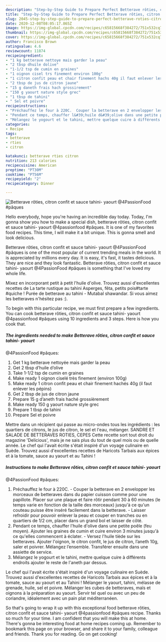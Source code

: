 ```yaml
---
description: "Step-by-Step Guide to Prepare Perfect Betterave rôties, citron confit et sauce tahini- yaourt  @4PassionFood #pâques"
title: "Step-by-Step Guide to Prepare Perfect Betterave rôties, citron confit et sauce tahini- yaourt  @4PassionFood #pâques"
slug: 2045-step-by-step-guide-to-prepare-perfect-betterave-roties-citron-confit-et-sauce-tahini-yaourt-4passionfood-paques
date: 2020-12-08T08:05:17.865Z
image: https://img-global.cpcdn.com/recipes/c65815668f384272/751x532cq70/betterave-roties-citron-confit-et-sauce-tahini-yaourt-4passionfood-paques-photo-principale-de-la-recette.jpg
thumbnail: https://img-global.cpcdn.com/recipes/c65815668f384272/751x532cq70/betterave-roties-citron-confit-et-sauce-tahini-yaourt-4passionfood-paques-photo-principale-de-la-recette.jpg
cover: https://img-global.cpcdn.com/recipes/c65815668f384272/751x532cq70/betterave-roties-citron-confit-et-sauce-tahini-yaourt-4passionfood-paques-photo-principale-de-la-recette.jpg
author: Francisco Brown
ratingvalue: 4.6
reviewcount: 11874
recipeingredient:
- "1 kg betterave nettoye mais garder la peau"
- "2 tbsp dhuile dolive"
- "1-1/2 tsp de cumin en graines"
- "1 oignon cisel trs finement environ 100g"
- "1 citron confit peau et chair finement hachs 40g il faut enlever les ppins"
- "2 tbsp de jus de citron jaune"
- "15 g daneth frais hach grossirement"
- "150 g yaourt nature style grec"
- "1 tbsp de tahini"
- " Sel et poivre"
recipeinstructions:
- "Préchauffez le four à 220C.  Couper la betterave en 2 envelopper les morceaux de betteraves dans du papier cuisson comme pour une papillote. Placer sur une plaque et faire rôtir pendant 30 à 60 minutes (le temps varie en fonction de la taille des morceaux) jusqu&#39;à ce qu&#39;un couteau puisse être inséré facilement dans la betterave. Laisser refroidir pour pouvoir enlever la peau et couper en tranches ou en quartiers de 1/2 cm, placer dans un grand bol et laisser de côté."
- "Pendant ce temps, chauffer l&#39;huile d&#39;olive dans une petite poêle (feu moyen). Ajouter les graines de cumin et cuire environ 3 minutes jusqu&#39;à ce qu&#39;elles commencent à éclater.  Versez l&#39;huile tiède sur les betteraves. Ajouter l&#39;oignon, le citron confit, le jus de citron, l’aneth 10g, saler et poivrer. Mélangez l’ensemble. Transférer ensuite dans une assiette de service."
- "Mélangez le yogourt et le tahini, mettre quelque cuire à différents endroits ajouter le reste de l&#39;aneth par dessus."
categories:
- Recipe
tags:
- betterave
- rties
- citron

katakunci: betterave rties citron 
nutrition: 213 calories
recipecuisine: American
preptime: "PT30M"
cooktime: "PT56M"
recipeyield: "2"
recipecategory: Dinner

---
```



![Betterave rôties, citron confit et sauce tahini- yaourt 
@4PassionFood #pâques](https://img-global.cpcdn.com/recipes/c65815668f384272/751x532cq70/betterave-roties-citron-confit-et-sauce-tahini-yaourt-4passionfood-paques-photo-principale-de-la-recette.jpg)

Hello everybody, hope you're having an incredible day today. Today, I'm gonna show you how to make a special dish, betterave rôties, citron confit et sauce tahini- yaourt 
@4passionfood #pâques. It is one of my favorites food recipes. This time, I will make it a bit unique. This is gonna smell and look delicious.

Betterave rôties, citron confit et sauce tahini- yaourt 
@4PassionFood #pâques is one of the most popular of current trending meals in the world. It is appreciated by millions every day. It is easy, it's fast, it tastes delicious. They are nice and they look fantastic. Betterave rôties, citron confit et sauce tahini- yaourt 
@4PassionFood #pâques is something that I've loved my whole life.

Mixez en incorporant petit à petit l&#39;huile d&#39;olive. Trouvez aussi d&#39;excellentes recettes de La tarte rustique au tahini Asperges, fêta, petits pois#tarte #quiche ! Purée de betterave au tahini - Mutabal shawandar. Si vous aimez les betteraves n&#39;hésitez pas :).


To begin with this particular recipe, we must first prepare a few ingredients. You can cook betterave rôties, citron confit et sauce tahini- yaourt 
@4passionfood #pâques using 10 ingredients and 3 steps. Here is how you cook that.

<!--inarticleads1-->

##### The ingredients needed to make Betterave rôties, citron confit et sauce tahini- yaourt 
@4PassionFood #pâques:

1. Get 1 kg betterave nettoyée mais garder la peau
1. Get 2 tbsp d’huile d’olive
1. Take 1-1/2 tsp de cumin en graines
1. Make ready 1 oignon ciselé très finement (environ 100g)
1. Make ready 1 citron confit peau et chair finement hachés 40g (il faut enlever les pépins)
1. Get 2 tbsp de jus de citron jaune
1. Prepare 15 g d’aneth frais haché grossièrement
1. Make ready 150 g yaourt nature style grec
1. Prepare 1 tbsp de tahini
1. Prepare  Sel et poivre


Mettre dans un récipient qui passe au micro-ondes tous les ingrédients : les quartiers de citrons, le jus de citron, le sel et l&#39;eau, mélanger. SANDRE ET SALADE DE BETTERAVES ROTIES, CEPES Cette recette sort tout droit du magazine &#39;Delicious&#39;, mais je ne sais plus du tout de quel mois ou de quelle année. Le chef qui l&#39;avait écrite s&#39;était inspiré d&#39;un voyage culinaire en Suède. Trouvez aussi d&#39;excellentes recettes de Haricots Tarbais aux épices et à la tomate, sauce au yaourt et au Tahini ! 

<!--inarticleads2-->

##### Instructions to make Betterave rôties, citron confit et sauce tahini- yaourt 
@4PassionFood #pâques:

1. Préchauffez le four à 220C. -  Couper la betterave en 2 envelopper les morceaux de betteraves dans du papier cuisson comme pour une papillote. Placer sur une plaque et faire rôtir pendant 30 à 60 minutes (le temps varie en fonction de la taille des morceaux) jusqu&#39;à ce qu&#39;un couteau puisse être inséré facilement dans la betterave. - Laisser refroidir pour pouvoir enlever la peau et couper en tranches ou en quartiers de 1/2 cm, placer dans un grand bol et laisser de côté.
1. Pendant ce temps, chauffer l&#39;huile d&#39;olive dans une petite poêle (feu moyen). Ajouter les graines de cumin et cuire environ 3 minutes jusqu&#39;à ce qu&#39;elles commencent à éclater. -  Versez l&#39;huile tiède sur les betteraves. Ajouter l&#39;oignon, le citron confit, le jus de citron, l’aneth 10g, saler et poivrer. Mélangez l’ensemble. Transférer ensuite dans une assiette de service.
1. Mélangez le yogourt et le tahini, mettre quelque cuire à différents endroits ajouter le reste de l&#39;aneth par dessus.


Le chef qui l&#39;avait écrite s&#39;était inspiré d&#39;un voyage culinaire en Suède. Trouvez aussi d&#39;excellentes recettes de Haricots Tarbais aux épices et à la tomate, sauce au yaourt et au Tahini ! Mélanger le yaourt, tahini, mélasse de grenade, huile, sel et poivre. Mélanger les cubes de betteraves, maïs et oignons à la préparation au yaourt. Servir tel quel ou avec un peu de coriandre, idéalement avec un pain plat méditerranéen. 

So that's going to wrap it up with this exceptional food betterave rôties, citron confit et sauce tahini- yaourt 
@4passionfood #pâques recipe. Thanks so much for your time. I am confident that you will make this at home. There's gonna be interesting food at home recipes coming up. Remember to bookmark this page on your browser, and share it to your family, colleague and friends. Thank you for reading. Go on get cooking!
